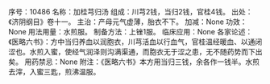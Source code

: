 序号：10486
名称：加桂芎归汤
组成：川芎2钱，当归2钱，官桂4钱。
出处：《济阴纲目》卷十一。
主治：产母元气虚薄，胎衣不下。
加减：None
功效：None
用法用量：水煎服。
制备方法：上锉1服。
临床应用：None
各家论述：《医略六书》：方中当归养血以润胞衣，川芎活血以行血气，官桂温经暖血、以通闭涩也。水煎入蜜，使经气润泽则沟满渠通，而胞衣无于涩之患，无不随药势而下出矣。
用药禁忌：None
附注：《医略六书》本方用当归三钱，余各作一钱半。水煎去滓，入蜜三匙，煎沸温服。
